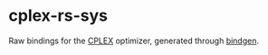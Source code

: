 # cplex-rs-sys

Raw bindings for the [CPLEX](https://www.ibm.com/products/ilog-cplex-optimization-studio/cplex-optimizer) optimizer, generated through [bindgen](https://github.com/rust-lang/rust-bindgen).